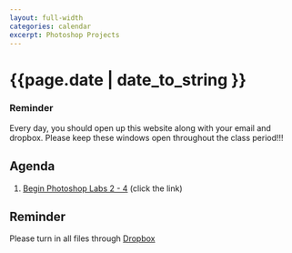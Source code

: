 ```yaml
---
layout: full-width
categories: calendar
excerpt: Photoshop Projects
---
```

# {{page.date | date_to_string }} #

<div class="panel callout">

<h3>Reminder</h3>

<p>Every day, you should open up this website along with your email and dropbox.  Please keep these windows open throughout the class period!!!</p>

</div>

## Agenda ##

1.  [Begin Photoshop Labs 2 - 4](http://thebobak.github.io/classes/assignment/2014/02/27/photoshop-lab-2/) (click the link)


## Reminder ##

Please turn in all files through [Dropbox](http://dropbox.com)